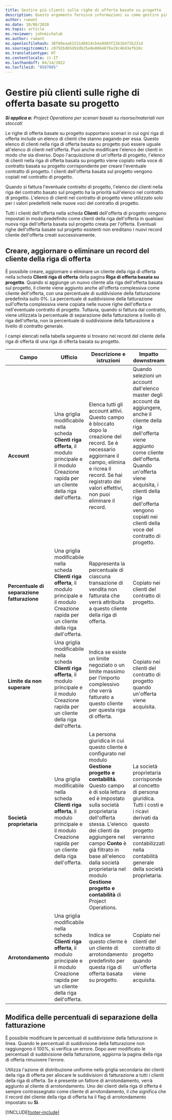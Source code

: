 ```yaml
---
title: Gestire più clienti sulle righe di offerta basate su progetto
description: Questo argomento fornisce informazioni su come gestire più clienti sulle righe di offerta basata su progetto.
author: rumant
ms.date: 10/06/2020
ms.topic: article
ms.reviewer: johnmichalak
ms.author: rumant
ms.openlocfilehash: 38f89eaa61531d6814cb4a9d03f22616472b231d
ms.sourcegitcommit: c0792bd65d92db25e0e8864879a19c4b93efb10c
ms.translationtype: HT
ms.contentlocale: it-IT
ms.lasthandoff: 04/14/2022
ms.locfileid: "8587085"
---
```

# <a name="manage-multiple-customers-on-project-based-quote-lines"></a>Gestire più clienti sulle righe di offerta basate su progetto

_**Si applica a:** Project Operations per scenari basati su risorse/materiali non stoccati_

Le righe di offerta basate su progetto supportano scenari in cui ogni riga di offerta include un elenco di clienti che stanno pagando per essa. Questo elenco di clienti nella riga di offerta basata su progetto può essere uguale all'elenco di clienti nell'offerta. Puoi anche modificare l'elenco dei clienti in modo che sia diverso. Dopo l'acquisizione di un'offerta di progetto, l'elenco di clienti nella riga di offerta basata su progetto viene copiato nella voce di contratto basata su progetto corrispondente per creare l'eventuale contratto di progetto. I clienti dell'offerta basata sul progetto vengono copiati nel contratto di progetto.

Quando si fattura l'eventuale contratto di progetto, l'elenco dei clienti nella riga del contratto basato sul progetto ha la priorità sull'elenco nel contratto di progetto. L'elenco di clienti nel contratto di progetto viene utilizzato solo per i valori predefiniti nelle nuove voci del contratto di progetto.

Tutti i clienti dell'offerta nella scheda **Clienti** dell'offerta di progetto vengono impostati in modo predefinito come clienti della riga dell'offerta in qualsiasi nuova riga dell'offerta basata sul progetto creata per l'offerta. Eventuali righe dell'offerta basate sul progetto esistenti non ereditano i nuovi record cliente dell'offerta creati successivamente.

## <a name="create-update-or-delete-a-quote-line-customer-record"></a>Creare, aggiornare o eliminare un record del cliente della riga di offerta

È possibile creare, aggiornare o eliminare un cliente della riga di offerta nella scheda **Clienti riga di offerta** della pagina **Riga di offerta basata su progetto**. Quando si aggiunge un nuovo cliente alla riga dell'offerta basata sul progetto, il cliente viene aggiunto anche all'offerta complessiva come cliente dell'offerta, con una percentuale di suddivisione della fatturazione predefinita sullo 0%. La percentuale di suddivisione della fatturazione sull'offerta complessiva viene copiata nelle nuove righe dell'offerta e nell'eventuale contratto di progetto. Tuttavia, quando si fattura dal contratto, viene utilizzata la percentuale di separazione della fatturazione a livello di riga dell'offerta, non la percentuale di suddivisione della fatturazione a livello di contratto generale. 

I campi elencati nella tabella seguente si trovano nel record del cliente della riga di offerta di una riga di offerta basata su progetto.

| Campo | Ufficio | Descrizione e istruzioni | Impatto downstream |
| --- | --- | --- | --- |
| **Account** | Una griglia modificabile nella scheda **Clienti riga offerta**, il modulo principale e il modulo Creazione rapida per un cliente della riga dell'offerta. | Elenca tutti gli account attivi. Questo campo è bloccato dopo la creazione del record. Se è necessario aggiornare il campo, elimina e ricrea il record. Se hai registrato dei valori effettivi, non puoi eliminare il record. | Quando selezioni un account dall'elenco master degli account da aggiungere, anche il cliente della riga dell'offerta viene aggiunto come cliente dell'offerta. Quando un'offerta viene acquisita, i clienti della riga dell'offerta vengono copiati nei clienti della voce del contratto di progetto. |
| **Percentuale di separazione fatturazione** | Una griglia modificabile nella scheda **Clienti riga offerta**, il modulo principale e il modulo Creazione rapida per un cliente della riga dell'offerta. | Rappresenta la percentuale di ciascuna transazione di vendita non fatturata che verrà attribuita a questo cliente della riga di offerta. | Copiato nei clienti del contratto di progetto. |
| **Limite da non superare** | Una griglia modificabile nella scheda **Clienti riga offerta**, il modulo principale e il modulo Creazione rapida per un cliente della riga dell'offerta. | Indica se esiste un limite negoziato o un limite massimo per l'importo complessivo che verrà fatturato a questo cliente per questa riga di offerta. | Copiato nei clienti del contratto di progetto quando un'offerta viene acquisita. |
| **Società proprietaria** | Una griglia modificabile nella scheda **Clienti riga offerta**, il modulo principale e il modulo Creazione rapida per un cliente della riga dell'offerta. | La persona giuridica in cui questo cliente è configurato nel modulo **Gestione progetto e contabilità**. Questo campo è di sola lettura ed è impostato sulla società proprietaria dell'offerta stessa. L'elenco dei clienti da aggiungere nel campo **Conto** è già filtrato in base all'elenco dalla società proprietaria nel modulo **Gestione progetto e contabilità** di Project Operations. | La società proprietaria corrisponde al concetto di persona giuridica. Tutti i costi e i ricavi derivati da questo progetto verranno contabilizzati nella contabilità generale della società proprietaria. |
| **Arrotondamento** | Una griglia modificabile nella scheda **Clienti riga offerta**, il modulo principale e il modulo Creazione rapida per un cliente della riga dell'offerta. | Indica se questo cliente è un cliente di arrotondamento predefinito per questa riga di offerta basata su progetto. | Copiato nei clienti del contratto di progetto quando un'offerta viene acquisita. |

## <a name="edit-billing-split-percentages"></a>Modifica delle percentuali di separazione della fatturazione

È possibile modificare le percentuali di suddivisione della fatturazione in linea. Quando le percentuali di suddivisione della fatturazione non raggiungono il 100%, si verifica un errore. Dopo aver modificato le percentuali di suddivisione della fatturazione, aggiorna la pagina della riga di offerta rimuovere l'errore.

Utilizza l'azione di distribuzione uniforme nella griglia secondaria dei clienti della riga di offerta per allocare le suddivisioni di fatturazione a tutti i clienti della riga di offerta. Se è presente un fattore di arrotondamento, verrà aggiunto al cliente di arrotondamento. Uno dei clienti della riga di offerta è sempre contrassegnato come cliente di arrotondamento, il che significa che il record del cliente della riga di offerta ha il flag di arrotondamento impostato su **Sì**. 


[!INCLUDE[footer-include](../includes/footer-banner.md)]